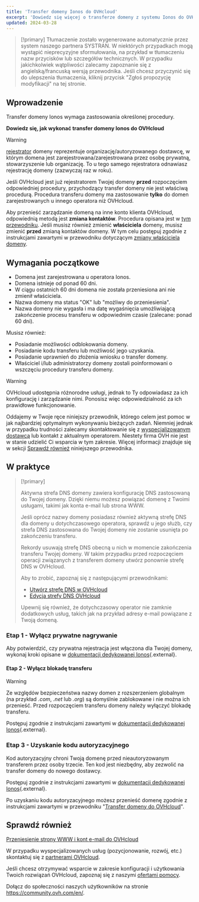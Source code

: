```yaml
---
title: 'Transfer domeny Ionos do OVHcloud'
excerpt: 'Dowiedz się więcej o transferze domeny z systemu Ionos do OVHcloud'
updated: 2024-03-28
---
```


> [!primary]
> Tłumaczenie zostało wygenerowane automatycznie przez system naszego partnera SYSTRAN. W niektórych przypadkach mogą wystąpić nieprecyzyjne sformułowania, na przykład w tłumaczeniu nazw przycisków lub szczegółów technicznych. W przypadku jakichkolwiek wątpliwości zalecamy zapoznanie się z angielską/francuską wersją przewodnika. Jeśli chcesz przyczynić się do ulepszenia tłumaczenia, kliknij przycisk "Zgłoś propozycję modyfikacji" na tej stronie.
> 

## Wprowadzenie

Transfer domeny Ionos wymaga zastosowania określonej procedury.

**Dowiedz się, jak wykonać transfer domeny Ionos do OVHcloud**

> [!warning]
>
> [rejestrator](domains-what-is-registrar.) domeny reprezentuje organizację/autoryzowanego dostawcę, w którym domena jest zarejestrowana/zarejestrowana przez osobę prywatną, stowarzyszenie lub organizację. To u tego samego rejestratora odnawiasz rejestrację domeny (zazwyczaj raz w roku).
>
> Jeśli OVHcloud jest już rejestratorem Twojej domeny **przed** rozpoczęciem odpowiedniej procedury, przychodzący transfer domeny nie jest właściwą procedurą. Procedura transferu domeny ma zastosowanie **tylko** do domen zarejestrowanych u innego operatora niż OVHcloud.
>
> Aby przenieść zarządzanie domeną na inne konto klienta OVHcloud, odpowiednią metodą jest **zmiana kontaktów**. Procedura opisana jest w [tym przewodniku](managing_contacts1.).
> Jeśli musisz również zmienić **właściciela** domeny, musisz zmienić **przed** zmianą kontaktów domeny. W tym celu postępuj zgodnie z instrukcjami zawartymi w przewodniku dotyczącym [zmiany właściciela domeny](trade_domain1.).
>

## Wymagania początkowe

- Domena jest zarejestrowana u operatora Ionos.
- Domena istnieje od ponad 60 dni.
- W ciągu ostatnich 60 dni domena nie została przeniesiona ani nie zmienił właściciela.
- Nazwa domeny ma status "OK" lub "możliwy do przeniesienia".
- Nazwa domeny nie wygasła i ma datę wygaśnięcia umożliwiającą zakończenie procesu transferu w odpowiednim czasie (zalecane: ponad 60 dni).

Musisz również:

- Posiadanie możliwości odblokowania domeny.
- Posiadanie kodu transferu lub możliwość jego uzyskania.
- Posiadanie uprawnień do złożenia wniosku o transfer domeny.
- Właściciel i/lub administratorzy domeny zostali poinformowani o wszczęciu procedury transferu domeny.

> [!warning]
>
> OVHcloud udostępnia różnorodne usługi, jednak to Ty odpowiadasz za ich konfigurację i zarządzanie nimi. Ponosisz więc odpowiedzialność za ich prawidłowe funkcjonowanie.
>
> Oddajemy w Twoje ręce niniejszy przewodnik, którego celem jest pomoc w jak najbardziej optymalnym wykonywaniu bieżących zadań. Niemniej jednak w przypadku trudności zalecamy skontaktowanie się z [wyspecjalizowanym dostawcą](partner.) lub kontakt z aktualnym operatorem. Niestety firma OVH nie jest w stanie udzielić Ci wsparcia w tym zakresie. Więcej informacji znajduje się w sekcji [Sprawdź również](transfer_incoming_ionos_#go-further.) niniejszego przewodnika.
>

## W praktyce

> [!primary]
>
> Aktywna strefa DNS domeny zawiera konfigurację DNS zastosowaną do Twojej domeny. Dzięki niemu możesz powiązać domenę z Twoimi usługami, takimi jak konta e-mail lub strona WWW.
>
> Jeśli oprócz nazwy domeny posiadasz również aktywną strefę DNS dla domeny u dotychczasowego operatora, sprawdź u jego służb, czy strefa DNS zastosowana do Twojej domeny nie zostanie usunięta po zakończeniu transferu.
>
> Rekordy usuwają strefę DNS obecną u nich w momencie zakończenia transferu Twojej domeny. W takim przypadku przed rozpoczęciem operacji związanych z transferem domeny utwórz ponownie strefę DNS w OVHcloud.
>
> Aby to zrobić, zapoznaj się z następującymi przewodnikami:
>
> - [Utwórz strefę DNS w OVHcloud](dns_zone_create1.)
> - [Edycja strefy DNS OVHcloud](dns_zone_edit1.)
>
> Upewnij się również, że dotychczasowy operator nie zamknie dodatkowych usług, takich jak na przykład adresy e-mail powiązane z Twoją domeną.
>

### Etap 1 - Wyłącz prywatne nagrywanie

Aby potwierdzić, czy prywatna rejestracja jest włączona dla Twojej domeny, wykonaj kroki opisane w [dokumentacji dedykowanej Ionos](https://www.ionos.com/help/domains/transferring-your-domain-within-ionos/disabling-private-registration-for-a-11-ionos-domain/){.external}.

#### Etap 2 - Wyłącz blokadę transferu

> [!warning]
>
> Ze względów bezpieczeństwa nazwy domen z rozszerzeniem globalnym (na przykład *.com*, *.net* lub *.org*) są domyślnie zablokowane i nie można ich przenieść. Przed rozpoczęciem transferu domeny należy wyłączyć blokadę transferu.
>

Postępuj zgodnie z instrukcjami zawartymi w [dokumentacji dedykowanej Ionos](https://www.ionos.com/help/domains/transferring-your-domain-within-ionos/disabling-the-domain-transfer-lock-with-11-ionos/){.external}.

### Etap 3 - Uzyskanie kodu autoryzacyjnego

Kod autoryzacyjny chroni Twoją domenę przed nieautoryzowanym transferem przez osoby trzecie. Ten kod jest niezbędny, aby zezwolić na transfer domeny do nowego dostawcy.

Postępuj zgodnie z instrukcjami zawartymi w [dokumentacji dedykowanej Ionos](https://www.ionos.com/help/domains/transferring-your-domain-away-from-ionos-to-another-provider/getting-the-authorization-code-for-your-domain-with-11-ionos/){.external}.

Po uzyskaniu kodu autoryzacyjnego możesz przenieść domenę zgodnie z instrukcjami zawartymi w przewodniku "[Transfer domeny do OVHcloud](transfer_incoming_generic_domain1.)".

## Sprawdź również <a name="go-further"></a>

[Przeniesienie strony WWW i kont e-mail do OVHcloud](hosting_migrating_to_ovh1.)

W przypadku wyspecjalizowanych usług (pozycjonowanie, rozwój, etc.) skontaktuj się z [partnerami OVHcloud](partner.).

Jeśli chcesz otrzymywać wsparcie w zakresie konfiguracji i użytkowania Twoich rozwiązań OVHcloud, zapoznaj się z naszymi [ofertami pomocy](support.).

Dołącz do społeczności naszych użytkowników na stronie <https://community.ovh.com/en/>.